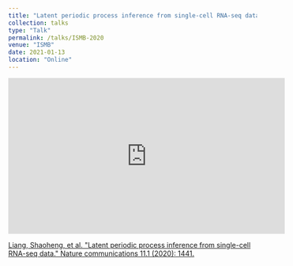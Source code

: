 ```yaml
---
title: "Latent periodic process inference from single-cell RNA-seq data"
collection: talks
type: "Talk"
permalink: /talks/ISMB-2020
venue: "ISMB"
date: 2021-01-13
location: "Online"
---
```


<iframe width="560" height="315" src="https://www.youtube.com/embed/UDM0vhReq4c" title="YouTube video player" frameborder="0" allow="accelerometer; autoplay; clipboard-write; encrypted-media; gyroscope; picture-in-picture; web-share" allowfullscreen></iframe>

[Liang, Shaoheng, et al. "Latent periodic process inference from single-cell RNA-seq data." Nature communications 11.1 (2020): 1441.](https://www.nature.com/articles/s41467-020-15295-9)

